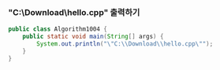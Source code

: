 ### "C:\Download\hello.cpp" 출력하기
```java
public class Algorithm1004 {
	public static void main(String[] args) {
		System.out.println("\"C:\\Download\\hello.cpp\"");
	}
}
```
